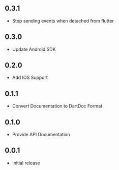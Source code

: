 ## 0.3.1
* Stop sending events when detached from flutter

## 0.3.0
* Update Android SDK

## 0.2.0
* Add IOS Support

## 0.1.1
* Convert Documentation to DartDoc Format
## 0.1.0
* Provide API Documentation
## 0.0.1
* Initial release
